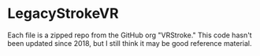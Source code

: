 # LegacyStrokeVR

Each file is a zipped repo from the GitHub org "VRStroke." This code hasn't been updated since 2018, but I still think it may be good reference material.
